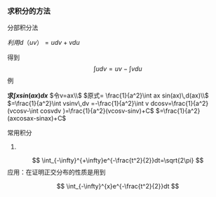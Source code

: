 ### 求积分的方法

分部积分法

$利用d（uv）=udv+vdu$

得到
$$
\int udv=uv-\int vdu
$$
例

**求$\int xsin(ax)dx$**
$令v=ax\\$
$原式= \frac{1}{a^2}\int ax sin(ax)\,d(ax)\\$
$=\frac{1}{a^2}\int vsinv\,dv =-\frac{1}{a^2}\int v dcosv=\frac{1}{a^2}(vcosv-\int cosvdv )=\frac{1}{a^2}(vcosv-sinv)+C$
$=\frac{1}{a^2}(axcosax-sinax)+C$



常用积分

1.
$$
\int_{-\infty}^{+\infty}e^{-\frac{t^2}{2}}dt=\sqrt{2\pi}
$$
应用：在证明正交分布的性质是用到






$$
\int_{-\infty}^{x}e^{-\frac{t^2}{2}}dt
$$
